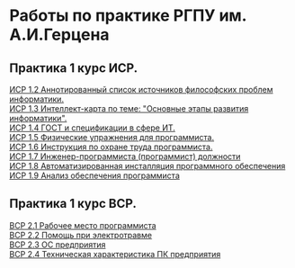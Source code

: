 # Работы по практике РГПУ им. А.И.Герцена
## Практика 1 курс ИСР.
[ИСР 1.2 Аннотированный список источников философских проблем информатики.](https://github.com/EPereverza/Herzen/blob/main/ПереверзаЕА_ИСР_1.2_1курс_СписокФилософскихПроблемИнформатики.pdf)<br>
[ИСР 1.3 Интеллект-карта по теме: "Основные этапы развития информатики".](https://github.com/EPereverza/Herzen/blob/main/ПереверзаЕА_ИСР_1.3_1курс_ЭтапыРазвитияИнформатики.png)<br>
[ИСР 1.4 ГОСТ и спецификации в сфере ИТ.](https://github.com/EPereverza/Herzen/blob/main/ПереверзаЕА_ИСР_1.4_1курс_гостИТ.pdf)<br>
[ИСР 1.5 Физические упражнения для программиста.](https://github.com/EPereverza/Herzen/blob/main/ПереверзаЕА_ИСР_1.5_1курс_ФизУпрПрограммиста.pdf)<br>
[ИСР 1.6 Инструкция по охране труда программиста.](https://github.com/EPereverza/Herzen/blob/main/ПереверзаЕА_ИСР_1.6_1курс_ОхранаТрудаПрограммиста.pdf)<br>
[ИСР 1.7 Инженер-программиста (программист) должности](https://github.com/EPereverza/Herzen/blob/main/ПереверзаЕА_ИСР_1.7_1курс_Инженер-ПрограммистДолжности.pdf)<br>
[ИСР 1.8 Автоматизированная  инсталляция программного обеспечения]()</br>
[ИСР 1.9 Анализ обеспечения программиста]()</br>
## Практика 1 курс ВСР.
[ВСР 2.1 Рабочее место программиста](https://github.com/EPereverza/Herzen/blob/main/ПереверзаЕА_ВСР_2.1_1курс_РабочееМесто.pdf)</br>
[ВСР 2.2 Помощь при электротравме](https://github.com/EPereverza/Herzen/blob/main/ПереверзаЕА_ВСР_2.2_1курс_Эл.Травма.pdf)</br>
[ВСР 2.3 ОС предприятия](https://github.com/EPereverza/Herzen/blob/main/ПереверзаЕА_ВСР_2.3_1курс_ОСПредприятия.pdf)</br>
[ВСР 2.4 Техническая характеристика ПК предприятия](https://github.com/EPereverza/Herzen/blob/main/ПереверзаЕА_ВСР_2.4_1курс_Хар-каПК.pdf)</br>
